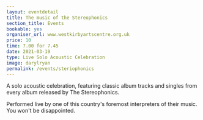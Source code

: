 ```yaml
---
layout: eventdetail
title: The music of the Stereophonics
section_title: Events
bookable: yes
organiser_url: www.westkirbyartscentre.org.uk
price: 10
time: 7.00 for 7.45
date: 2021-03-19
type: Live Solo Acoustic Celebration
image: darylryan
permalink: /events/steriophonics
---
```


A solo acoustic celebration, featuring classic album tracks and singles from every album released by The Stereophonics.

Performed live by one of this country's foremost interpreters of their music. You won't be disappointed.

